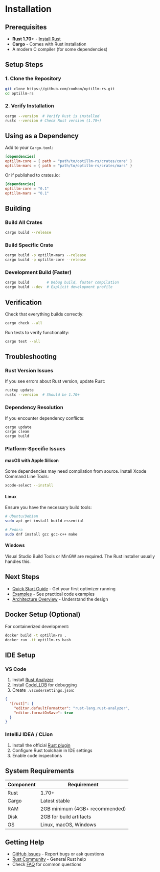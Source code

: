 # Installation

## Prerequisites

- **Rust 1.70+** - [Install Rust](https://www.rust-lang.org/tools/install)
- **Cargo** - Comes with Rust installation
- A modern C compiler (for some dependencies)

## Setup Steps

### 1. Clone the Repository

```bash
git clone https://github.com/coohom/optillm-rs.git
cd optillm-rs
```

### 2. Verify Installation

```bash
cargo --version  # Verify Rust is installed
rustc --version # Check Rust version (1.70+)
```

## Using as a Dependency

Add to your `Cargo.toml`:

```toml
[dependencies]
optillm-core = { path = "path/to/optillm-rs/crates/core" }
optillm-mars = { path = "path/to/optillm-rs/crates/mars" }
```

Or if published to crates.io:

```toml
[dependencies]
optillm-core = "0.1"
optillm-mars = "0.1"
```

## Building

### Build All Crates

```bash
cargo build --release
```

### Build Specific Crate

```bash
cargo build -p optillm-mars --release
cargo build -p optillm-core --release
```

### Development Build (Faster)

```bash
cargo build        # Debug build, faster compilation
cargo build --dev  # Explicit development profile
```

## Verification

Check that everything builds correctly:

```bash
cargo check --all
```

Run tests to verify functionality:

```bash
cargo test --all
```

## Troubleshooting

### Rust Version Issues

If you see errors about Rust version, update Rust:

```bash
rustup update
rustc --version  # Should be 1.70+
```

### Dependency Resolution

If you encounter dependency conflicts:

```bash
cargo update
cargo clean
cargo build
```

### Platform-Specific Issues

#### macOS with Apple Silicon
Some dependencies may need compilation from source. Install Xcode Command Line Tools:

```bash
xcode-select --install
```

#### Linux
Ensure you have the necessary build tools:

```bash
# Ubuntu/Debian
sudo apt-get install build-essential

# Fedora
sudo dnf install gcc gcc-c++ make
```

#### Windows
Visual Studio Build Tools or MinGW are required. The Rust installer usually handles this.

## Next Steps

- [Quick Start Guide](quick-start.md) - Get your first optimizer running
- [Examples](examples.md) - See practical code examples
- [Architecture Overview](../architecture/overview.md) - Understand the design

## Docker Setup (Optional)

For containerized development:

```bash
docker build -t optillm-rs .
docker run -it optillm-rs bash
```

## IDE Setup

### VS Code

1. Install [Rust Analyzer](https://marketplace.visualstudio.com/items?itemName=rust-lang.rust-analyzer)
2. Install [CodeLLDB](https://marketplace.visualstudio.com/items?itemName=vadimcn.vscode-lldb) for debugging
3. Create `.vscode/settings.json`:

```json
{
  "[rust]": {
    "editor.defaultFormatter": "rust-lang.rust-analyzer",
    "editor.formatOnSave": true
  }
}
```

### IntelliJ IDEA / CLion

1. Install the official [Rust plugin](https://www.jetbrains.com/help/idea/rust-support.html)
2. Configure Rust toolchain in IDE settings
3. Enable code inspections

## System Requirements

| Component | Requirement |
|-----------|-------------|
| Rust | 1.70+ |
| Cargo | Latest stable |
| RAM | 2GB minimum (4GB+ recommended) |
| Disk | 2GB for build artifacts |
| OS | Linux, macOS, Windows |

## Getting Help

- [GitHub Issues](https://github.com/coohom/optillm-rs/issues) - Report bugs or ask questions
- [Rust Community](https://www.rust-lang.org/community/) - General Rust help
- Check [FAQ](../faq.md) for common questions
